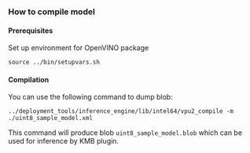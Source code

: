 ### How to compile model

#### Prerequisites
Set up environment for OpenVINO package
```
source ../bin/setupvars.sh
```

#### Compilation

You can use the following command to dump blob:
```
../deployment_tools/inference_engine/lib/intel64/vpu2_compile -m ./uint8_sample_model.xml
```

This command will produce blob `uint8_sample_model.blob` which can be used for inference by KMB plugin.
